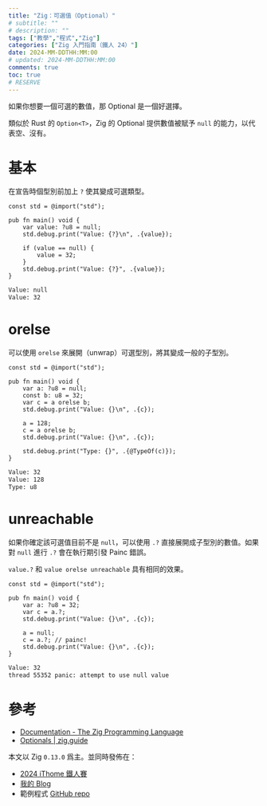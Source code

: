 ```yaml
---
title: "Zig：可選值（Optional）"
# subtitle: ""
# description: ""
tags: ["教學","程式","Zig"]
categories: ["Zig 入門指南（鐵人 24）"]
date: 2024-MM-DDTHH:MM:00
# updated: 2024-MM-DDTHH:MM:00
comments: true
toc: true
# RESERVE
---
```


如果你想要一個可選的數值，那 Optional 是一個好選擇。

<!-- more -->

類似於 Rust 的 `Option<T>`，Zig 的 Optional 提供數值被賦予 `null` 的能力，以代表空、沒有。

# 基本

在宣告時個型別前加上 `?` 使其變成可選類型。

```zig
const std = @import("std");

pub fn main() void {
    var value: ?u8 = null;
    std.debug.print("Value: {?}\n", .{value});

    if (value == null) {
        value = 32;
    }
    std.debug.print("Value: {?}", .{value});
}
```

```bash
Value: null
Value: 32
```

# orelse

可以使用 `orelse` 來展開（unwrap）可選型別，將其變成一般的子型別。

```zig
const std = @import("std");

pub fn main() void {
    var a: ?u8 = null;
    const b: u8 = 32;
    var c = a orelse b;
    std.debug.print("Value: {}\n", .{c});

    a = 128;
    c = a orelse b;
    std.debug.print("Value: {}\n", .{c});

    std.debug.print("Type: {}", .{@TypeOf(c)});
}
```

```bash
Value: 32
Value: 128
Type: u8
```

# unreachable

如果你確定該可選值目前不是 `null`，可以使用 `.?` 直接展開成子型別的數值。如果對 `null` 進行 `.?` 會在執行期引發 Painc 錯誤。

`value.?` 和 `value orelse unreachable` 具有相同的效果。

```zig
const std = @import("std");

pub fn main() void {
    var a: ?u8 = 32;
    var c = a.?;
    std.debug.print("Value: {}\n", .{c});

    a = null;
    c = a.?; // painc!
    std.debug.print("Value: {}\n", .{c});
}
```

```bash
Value: 32
thread 55352 panic: attempt to use null value
```

# 參考

- [Documentation - The Zig Programming Language](https://ziglang.org/documentation/0.13.0/#Optionals)
- [Optionals | zig.guide](https://zig.guide/language-basics/optionals)

本文以 Zig `0.13.0` 爲主。並同時發佈在：

- [2024 iThome 鐵人賽](https://ithelp.ithome.com.tw/users/20151756/ironman/7460)
- [我的 Blog](https://ziteh.github.io/categories/Zig-入門指南（鐵人-24）/)
- 範例程式 [GitHub repo](https://github.com/ziteh/zig-learn-it24)
